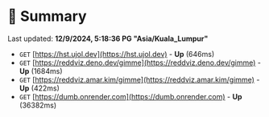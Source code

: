 # 📖 Summary
Last updated: **12/9/2024, 5:18:36 PG "Asia/Kuala_Lumpur"**

- `GET` [https://hst.ujol.dev](https://hst.ujol.dev) - **Up** (646ms)
- `GET` [https://reddviz.deno.dev/gimme](https://reddviz.deno.dev/gimme) - **Up** (1684ms)
- `GET` [https://reddviz.amar.kim/gimme](https://reddviz.amar.kim/gimme) - **Up** (422ms)
- `GET` [https://dumb.onrender.com](https://dumb.onrender.com) - **Up** (36382ms)
